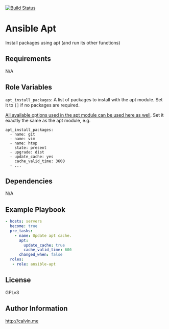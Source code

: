 [![Build Status](https://travis-ci.com/calvinbui/ansible-apt.svg?branch=master)](https://travis-ci.com/calvinbui/ansible-apt)

# Ansible Apt

Install packages using apt (and run its other functions)

##  Requirements

N/A

## Role Variables

`apt_install_packages`: A list of packages to install with the apt module. Set it to `[]` if no packages are required.

[All available options used in the apt module can be used here as well](https://docs.ansible.com/ansible/latest/modules/apt_module.html). Set it exactly the same as the apt module, e.g.

```
apt_install_packages:
  - name: git
  - name: vim
  - name: htop
    state: present
  - upgrade: dist
  - update_cache: yes
    cache_valid_time: 3600
  - ...
```

## Dependencies

N/A

## Example Playbook

```yaml
- hosts: servers
  become: true
  pre_tasks:
    - name: Update apt cache.
      apt:
        update_cache: true
        cache_valid_time: 600
      changed_when: false
  roles:
   - role: ansible-apt
```

## License

GPLv3

## Author Information

http://calvin.me
